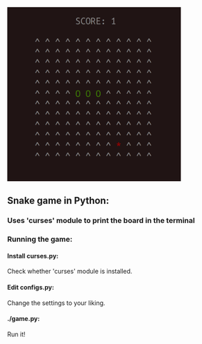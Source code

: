 <img src="docs/snake_screenshot.png" width="400" height="400">
<h2>Snake game in Python:</h2>
<h3>Uses 'curses' module to print the board in the terminal</h3>

<h3>Running the game:</h3>

<h4>Install curses.py:</h4>
<p>Check whether 'curses' module is installed.</p>

<h4>Edit configs.py:</h4>
<p>Change the settings to your liking.</p>

<h4>./game.py:</h4>
<p>Run it!</p> 
